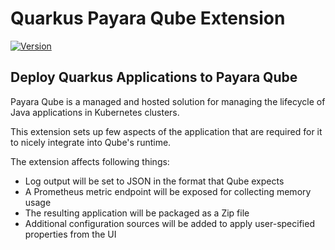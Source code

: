 # Quarkus Payara Qube Extension

[![Version](https://img.shields.io/maven-central/v/io.quarkiverse.payara-qube/quarkus-payara-qube?logo=apache-maven&style=flat-square)](https://central.sonatype.com/artifact/io.quarkiverse.payara-qube/quarkus-payara-qube-parent)

## Deploy Quarkus Applications to Payara Qube

Payara Qube is a managed and hosted solution for managing the lifecycle of Java applications in Kubernetes clusters.

This extension sets up few aspects of the application that are required for it to nicely integrate into Qube's runtime.

The extension affects following things:

* Log output will be set to JSON in the format that Qube expects
* A Prometheus metric endpoint will be exposed for collecting memory usage
* The resulting application will be packaged as a Zip file
* Additional configuration sources will be added to apply user-specified properties from the UI

